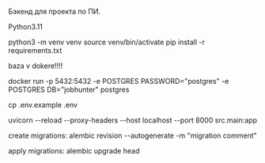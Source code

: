 Бэкенд для проекта по ПИ.

Python3.11

python3 -m venv venv
source venv/bin/activate
pip install -r requirements.txt

baza v dokere!!!!

docker run -p 5432:5432 -e POSTGRES PASSWORD="postgres" -e POSTGRES DB="jobhunter" postgres

cp .env.example .env

uvicorn --reload --proxy-headers --host localhost --port 8000 src.main:app

create migrations:
alembic revision --autogenerate -m "migration comment"

apply migrations:
alembic upgrade head
